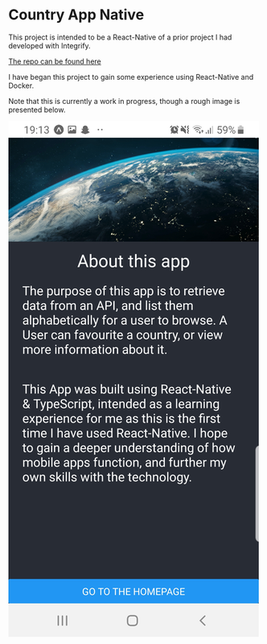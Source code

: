 # Country App Native

This project is intended to be a React-Native of a prior project I had developed with Integrify.

[The repo can be found here](https://github.com/Kwehdev/CountryApp)

I have began this project to gain some experience using React-Native and Docker.

Note that this is currently a work in progress, though a rough image is presented below.

![Demo](Expo-Demo.jpg)
